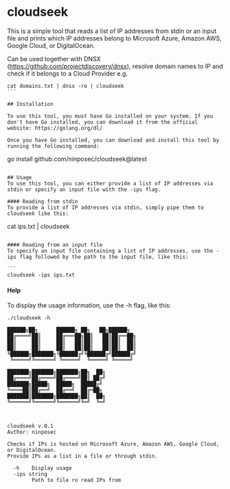 # cloudseek
This is a simple tool that reads a list of IP addresses from stdin or an input file and prints which IP addresses belong to Microsoft Azure, Amazon AWS, Google Cloud, or DigitalOcean.

Can be used together with DNSX (https://github.com/projectdiscovery/dnsx), resolve domain names to IP and check if it belongs to a Cloud Provider e.g.

````
cat domains.txt | dnsx -ro | cloudseek
```

## Installation

To use this tool, you must have Go installed on your system. If you don't have Go installed, you can download it from the official website: https://golang.org/dl/

Once you have Go installed, you can download and install this tool by running the following command:

````
go install github.com/ninposec/cloudseek@latest
```

## Usage
To use this tool, you can either provide a list of IP addresses via stdin or specify an input file with the -ips flag.

#### Reading from stdin
To provide a list of IP addresses via stdin, simply pipe them to cloudseek like this:

```
cat ips.txt | cloudseek
````

#### Reading from an input file
To specify an input file containing a list of IP addresses, use the -ips flag followed by the path to the input file, like this:

```
cloudseek -ips ips.txt
````

#### Help
To display the usage information, use the -h flag, like this:

```
./cloudseek -h

██████╗██╗      ██████╗ ██╗   ██╗██████╗
██╔════╝██║     ██╔═══██╗██║   ██║██╔══██╗
██║     ██║     ██║   ██║██║   ██║██║  ██║
██║     ██║     ██║   ██║██║   ██║██║  ██║
╚██████╗███████╗╚██████╔╝╚██████╔╝██████╔╝
 ╚═════╝╚══════╝ ╚═════╝  ╚═════╝ ╚═════╝
										
███████╗███████╗███████╗██╗  ██╗
██╔════╝██╔════╝██╔════╝██║ ██╔╝
███████╗█████╗  █████╗  █████╔╝
╚════██║██╔══╝  ██╔══╝  ██╔═██╗
███████║███████╗███████╗██║  ██╗
╚══════╝╚══════╝╚══════╝╚═╝  ╚═╝
															
			
		
cloudseek v.0.1
Author: ninposec

Checks if IPs is hosted on Microsoft Azure, Amazon AWS, Google Cloud, or DigitalOcean.
Provide IPs as a list in a file or through stdin.

  -h	Display usage
  -ips string
    	Path to file ro read IPs from
```